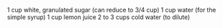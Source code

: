 1 cup white, granulated sugar (can reduce to 3/4 cup)
1 cup water (for the simple syrup)
1 cup lemon juice
2 to 3 cups cold water (to dilute)